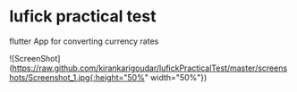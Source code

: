 # lufick practical test

flutter App for converting currency rates


![ScreenShot](https://raw.github.com/kirankarigoudar/lufickPracticalTest/master/screenshots/Screenshot_1.jpg{:height="50%" width="50%"})

